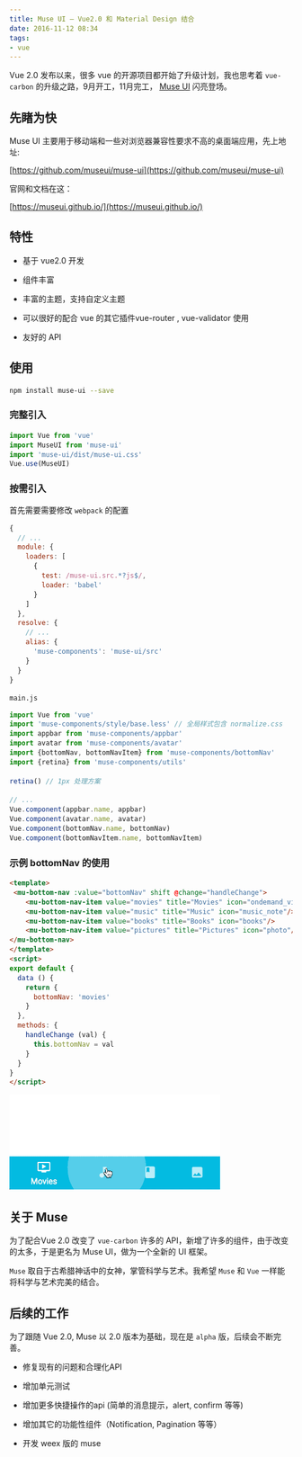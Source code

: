 ```yaml
---
title: Muse UI — Vue2.0 和 Material Design 结合
date: 2016-11-12 08:34
tags: 
- vue
---
```


Vue 2.0 发布以来，很多 vue 的开源项目都开始了升级计划，我也思考着 `vue-carbon` 的升级之路，9月开工，11月完工， [Muse UI](https://museui.github.io/) 闪亮登场。

<!--more-->

## 先睹为快

Muse UI 主要用于移动端和一些对浏览器兼容性要求不高的桌面端应用，先上地址:

[https://github.com/museui/muse-ui](https://github.com/museui/muse-ui)

官网和文档在这：

[https://museui.github.io/](https://museui.github.io/)

## 特性

* 基于 vue2.0 开发

* 组件丰富

* 丰富的主题，支持自定义主题

* 可以很好的配合 vue 的其它插件vue-router , vue-validator 使用

* 友好的 API

## 使用


```bash
npm install muse-ui --save
```

### 完整引入

```javascript
import Vue from 'vue'
import MuseUI from 'muse-ui'
import 'muse-ui/dist/muse-ui.css'
Vue.use(MuseUI)
```

### 按需引入

首先需要需要修改 `webpack` 的配置

```javascript
{
  // ...
  module: {
    loaders: [
      {
        test: /muse-ui.src.*?js$/,
        loader: 'babel'
      }
    ]
  },
  resolve: {
    // ...
    alias: {
      'muse-components': 'muse-ui/src'
    }
  }
}
```

`main.js`

```javascript
import Vue from 'vue'
import 'muse-components/style/base.less' // 全局样式包含 normalize.css
import appbar from 'muse-components/appbar'
import avatar from 'muse-components/avatar'
import {bottomNav, bottomNavItem} from 'muse-components/bottomNav'
import {retina} from 'muse-components/utils'

retina() // 1px 处理方案

// ...
Vue.component(appbar.name, appbar)
Vue.component(avatar.name, avatar)
Vue.component(bottomNav.name, bottomNav)
Vue.component(bottomNavItem.name, bottomNavItem)
```

### 示例 bottomNav 的使用

```html
<template>
 <mu-bottom-nav :value="bottomNav" shift @change="handleChange">
    <mu-bottom-nav-item value="movies" title="Movies" icon="ondemand_video"/>
    <mu-bottom-nav-item value="music" title="Music" icon="music_note"/>
    <mu-bottom-nav-item value="books" title="Books" icon="books"/>
    <mu-bottom-nav-item value="pictures" title="Pictures" icon="photo"/>
</mu-bottom-nav>
</template>
<script>
export default {
  data () {
    return {
      bottomNav: 'movies'
    }
  },
  methods: {
    handleChange (val) {
      this.bottomNav = val
    }
  }
}
</script>
```

![bottomNav](/images/bottomNav.gif)

## 关于 Muse

为了配合Vue 2.0 改变了 `vue-carbon` 许多的 API，新增了许多的组件，由于改变的太多，于是更名为 Muse UI，做为一个全新的 UI 框架。

`Muse` 取自于古希腊神话中的女神，掌管科学与艺术。我希望 `Muse` 和 `Vue` 一样能将科学与艺术完美的结合。

## 后续的工作

为了跟随 Vue 2.0, Muse 以 2.0 版本为基础，现在是 `alpha` 版，后续会不断完善。

* 修复现有的问题和合理化API

* 增加单元测试

* 增加更多快捷操作的api (简单的消息提示，alert, confirm 等等)

* 增加其它的功能性组件（Notification, Pagination 等等）

* 开发 weex 版的 muse



